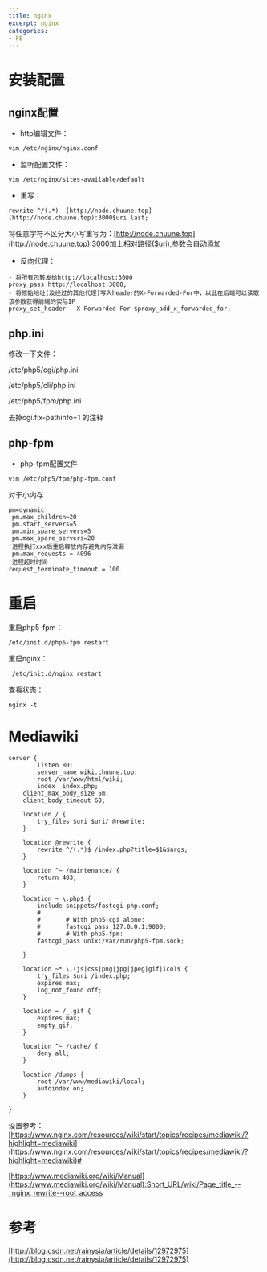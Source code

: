```yaml
---
title: nginx
excerpt: nginx
categories: 
- FE
---
```




# 安装配置


## nginx配置
* http编辑文件：
```
vim /etc/nginx/nginx.conf
```
* 监听配置文件：
```
vim /etc/nginx/sites-available/default
```
* 重写：
```
rewrite ^/(.*)  [http://node.chuune.top](http://node.chuune.top):3000$uri last;
```
将任意字符不区分大小写重写为：[http://node.chuune.top](http://node.chuune.top):3000加上相对路径($uri),参数会自动添加
* 反向代理：
```
- 将所有包转发给http://localhost:3000
proxy_pass http://localhost:3000;
- 将原始地址(及经过的其他代理)写入header的X-Forwarded-For中，以此在后端可以读取该参数获得前端的实际IP
proxy_set_header   X-Forwarded-For $proxy_add_x_forwarded_for;
```

## php.ini
修改一下文件：

/etc/php5/cgi/php.ini 

/etc/php5/cli/php.ini 

/etc/php5/fpm/php.ini 

去掉cgi.fix-pathinfo=1 的注释

## php-fpm
* php-fpm配置文件
```
vim /etc/php5/fpm/php-fpm.conf
```
对于小内存：
```
pm=dynamic
 pm.max_children=20
 pm.start_servers=5
 pm.min_spare_servers=5
 pm.max_spare_servers=20
'进程执行xxx后重启释放内存避免内存泄漏
 pm.max_requests = 4096
'进程超时时间
request_terminate_timeout = 100
```

# 重启
重启php5-fpm：
```
/etc/init.d/php5-fpm restart
```
重启nginx：
```
 /etc/init.d/nginx restart
```
查看状态： 
```
nginx -t
```

# Mediawiki
```
server {
        listen 80;
        server_name wiki.chuune.top;
        root /var/www/html/wiki;
        index  index.php;
    client_max_body_size 5m;
    client_body_timeout 60;

    location / {
        try_files $uri $uri/ @rewrite;
    }

    location @rewrite {
        rewrite ^/(.*)$ /index.php?title=$1&$args;
    }

    location ^~ /maintenance/ {
        return 403;
    }

    location ~ \.php$ {
        include snippets/fastcgi-php.conf;
        #
        #       # With php5-cgi alone:
        #       fastcgi_pass 127.0.0.1:9000;
        #       # With php5-fpm:
        fastcgi_pass unix:/var/run/php5-fpm.sock;

    }

    location ~* \.(js|css|png|jpg|jpeg|gif|ico)$ {
        try_files $uri /index.php;
        expires max;
        log_not_found off;
    }

    location = /_.gif {
        expires max;
        empty_gif;
    }

    location ^~ /cache/ {
        deny all;
    }

    location /dumps {
        root /var/www/mediawiki/local;
        autoindex on;
    }

}
```
设置参考：
[https://www.nginx.com/resources/wiki/start/topics/recipes/mediawiki/?highlight=mediawiki](https://www.nginx.com/resources/wiki/start/topics/recipes/mediawiki/?highlight=mediawiki)#

[https://www.mediawiki.org/wiki/Manual](https://www.mediawiki.org/wiki/Manual):Short_URL/wiki/Page_title_--_nginx_rewrite--root_access

# 参考
[http://blog.csdn.net/rainysia/article/details/12972975](http://blog.csdn.net/rainysia/article/details/12972975)
